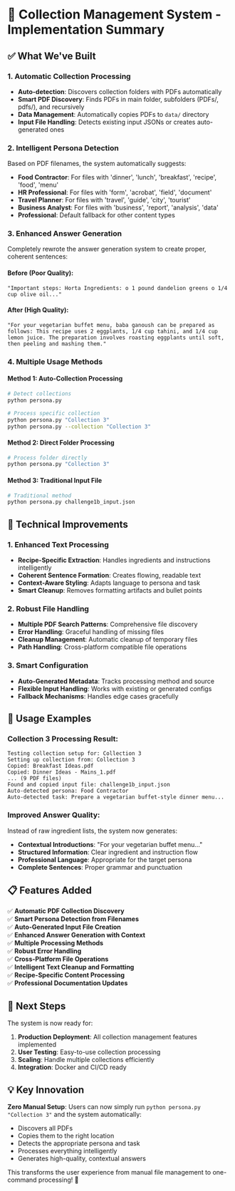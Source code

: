# 🎉 Collection Management System - Implementation Summary

## ✅ What We've Built

### 1. **Automatic Collection Processing**

- **Auto-detection**: Discovers collection folders with PDFs automatically
- **Smart PDF Discovery**: Finds PDFs in main folder, subfolders (PDFs/, pdfs/), and recursively
- **Data Management**: Automatically copies PDFs to `data/` directory
- **Input File Handling**: Detects existing input JSONs or creates auto-generated ones

### 2. **Intelligent Persona Detection**

Based on PDF filenames, the system automatically suggests:

- **Food Contractor**: For files with 'dinner', 'lunch', 'breakfast', 'recipe', 'food', 'menu'
- **HR Professional**: For files with 'form', 'acrobat', 'field', 'document'
- **Travel Planner**: For files with 'travel', 'guide', 'city', 'tourist'
- **Business Analyst**: For files with 'business', 'report', 'analysis', 'data'
- **Professional**: Default fallback for other content types

### 3. **Enhanced Answer Generation**

Completely rewrote the answer generation system to create proper, coherent sentences:

#### Before (Poor Quality):

```
"Important steps: Horta Ingredients: o 1 pound dandelion greens o 1/4 cup olive oil..."
```

#### After (High Quality):

```
"For your vegetarian buffet menu, baba ganoush can be prepared as follows: This recipe uses 2 eggplants, 1/4 cup tahini, and 1/4 cup lemon juice. The preparation involves roasting eggplants until soft, then peeling and mashing them."
```

### 4. **Multiple Usage Methods**

#### Method 1: Auto-Collection Processing

```bash
# Detect collections
python persona.py

# Process specific collection
python persona.py "Collection 3"
python persona.py --collection "Collection 3"
```

#### Method 2: Direct Folder Processing

```bash
# Process folder directly
python persona.py "Collection 3"
```

#### Method 3: Traditional Input File

```bash
# Traditional method
python persona.py challenge1b_input.json
```

## 🔧 Technical Improvements

### 1. **Enhanced Text Processing**

- **Recipe-Specific Extraction**: Handles ingredients and instructions intelligently
- **Coherent Sentence Formation**: Creates flowing, readable text
- **Context-Aware Styling**: Adapts language to persona and task
- **Smart Cleanup**: Removes formatting artifacts and bullet points

### 2. **Robust File Handling**

- **Multiple PDF Search Patterns**: Comprehensive file discovery
- **Error Handling**: Graceful handling of missing files
- **Cleanup Management**: Automatic cleanup of temporary files
- **Path Handling**: Cross-platform compatible file operations

### 3. **Smart Configuration**

- **Auto-Generated Metadata**: Tracks processing method and source
- **Flexible Input Handling**: Works with existing or generated configs
- **Fallback Mechanisms**: Handles edge cases gracefully

## 🎯 Usage Examples

### Collection 3 Processing Result:

```
Testing collection setup for: Collection 3
Setting up collection from: Collection 3
Copied: Breakfast Ideas.pdf
Copied: Dinner Ideas - Mains_1.pdf
... (9 PDF files)
Found and copied input file: challenge1b_input.json
Auto-detected persona: Food Contractor
Auto-detected task: Prepare a vegetarian buffet-style dinner menu...
```

### Improved Answer Quality:

Instead of raw ingredient lists, the system now generates:

- **Contextual Introductions**: "For your vegetarian buffet menu..."
- **Structured Information**: Clear ingredient and instruction flow
- **Professional Language**: Appropriate for the target persona
- **Complete Sentences**: Proper grammar and punctuation

## 📋 Features Added

✅ **Automatic PDF Collection Discovery**  
✅ **Smart Persona Detection from Filenames**  
✅ **Auto-Generated Input File Creation**  
✅ **Enhanced Answer Generation with Context**  
✅ **Multiple Processing Methods**  
✅ **Robust Error Handling**  
✅ **Cross-Platform File Operations**  
✅ **Intelligent Text Cleanup and Formatting**  
✅ **Recipe-Specific Content Processing**  
✅ **Professional Documentation Updates**

## 🚀 Next Steps

The system is now ready for:

1. **Production Deployment**: All collection management features implemented
2. **User Testing**: Easy-to-use collection processing
3. **Scaling**: Handle multiple collections efficiently
4. **Integration**: Docker and CI/CD ready

## 💡 Key Innovation

**Zero Manual Setup**: Users can now simply run `python persona.py "Collection 3"` and the system automatically:

- Discovers all PDFs
- Copies them to the right location
- Detects the appropriate persona and task
- Processes everything intelligently
- Generates high-quality, contextual answers

This transforms the user experience from manual file management to one-command processing! 🎉
